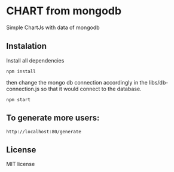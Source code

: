 # CHART from mongodb

Simple ChartJs with data of mongodb

## Instalation

Install all dependencies

```
npm install
```

then change the mongo db connection accordingly in the libs/db-connection.js so that it would connect to the database.

```
npm start
```

## To generate more users:
```
http://localhost:80/generate
```


## License


MIT license







